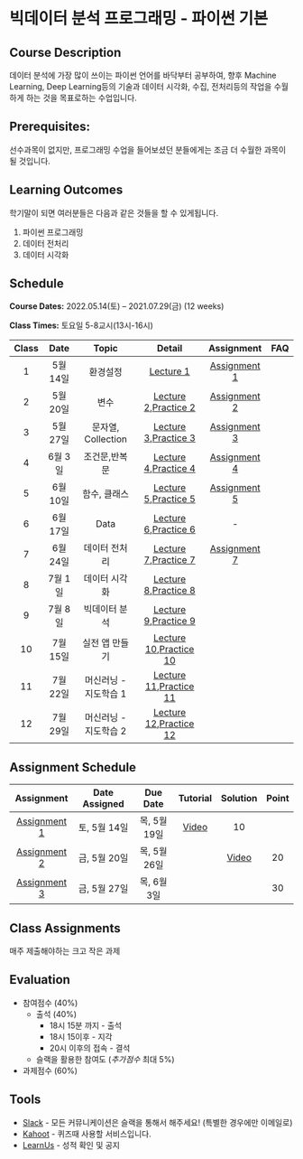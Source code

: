 # 빅데이터 분석 프로그래밍 - 파이썬 기본

## Course Description

데이터 분석에 가장 많이 쓰이는 파이썬 언어를 바닥부터 공부하여, 향후 Machine Learning, Deep Learning등의 기술과 데이터 시각화, 수집, 전처리등의 작업을 수월하게 하는 것을 목표로하는 수업입니다.

## Prerequisites:

선수과목이 없지만, 프로그래밍 수업을 들어보셨던 분들에게는 조금 더 수월한 과목이 될 것입니다.

## Learning Outcomes

학기말이 되면 여러분들은 다음과 같은 것들을 할 수 있게됩니다.

1. 파이썬 프로그래밍
1. 데이터 전처리
1. 데이터 시각화

## Schedule

**Course Dates:** 2022.05.14(토) – 2021.07.29(금) (12 weeks)

**Class Times:** 토요일 5-8교시(13시-16시)

| Class |   Date   |         Topic         |           Detail           |   Assignment   | FAQ |
| :---: | :------: | :-------------------: | :------------------------: | :------------: | :-: |
|   1   | 5월 14일 |       환경설정        |        [Lecture 1]         | [Assignment 1] |     |
|   2   | 5월 20일 |         변수          |  [Lecture 2],[Practice 2]  | [Assignment 2] |     |
|   3   | 5월 27일 |  문자열, Collection   |  [Lecture 3],[Practice 3]  | [Assignment 3] |     |
|   4   | 6월 3일  |     조건문,반복문     |  [Lecture 4],[Practice 4]  | [Assignment 4] |     |
|   5   | 6월 10일 |     함수, 클래스      |  [Lecture 5],[Practice 5]  | [Assignment 5] |     |
|   6   | 6월 17일 |         Data          |  [Lecture 6],[Practice 6]  |       -        |     |
|   7   | 6월 24일 |     데이터 전처리     |  [Lecture 7],[Practice 7]  | [Assignment 7] |     |
|   8   | 7월 1일  |     데이터 시각화     |  [Lecture 8],[Practice 8]  |                |     |
|   9   | 7월 8일  |     빅데이터 분석     |  [Lecture 9],[Practice 9]  |                |     |
|  10   | 7월 15일 |    실전 앱 만들기     | [Lecture 10],[Practice 10] |                |     |
|  11   | 7월 22일 | 머신러닝 - 지도학습 1 | [Lecture 11],[Practice 11] |                |     |
|  12   | 7월 29일 | 머신러닝 - 지도학습 2 | [Lecture 12],[Practice 12] |                |     |

[lecture 1]: lecture/week-01
[lecture 2]: lecture/week-02
[lecture 3]: lecture/week-03
[lecture 4]: lecture/week-04
[lecture 5]: lecture/week-05
[lecture 6]: lecture/week-06
[lecture 7]: lecture/week-07
[lecture 8]: lecture/week-08
[lecture 9]: lecture/week-09
[lecture 10]: lecture/week-10
[lecture 11]: lecture/week-11
[lecture 12]: lecture/week-12
[assignment 1]: assignment/week-01
[assignment 2]: assignment/week-02
[assignment 3]: assignment/week-03
[assignment 4]: assignment/week-04
[assignment 5]: assignment/week-05
[assignment 7]: assignment/week-07
[practice 1]: practice/week-01
[practice 2]: practice/week-02
[practice 3]: practice/week-03
[practice 4]: practice/week-04
[practice 5]: practice/week-05
[practice 6]: practice/week-06
[practice 7]: practice/week-07
[practice 8]: practice/week-08
[practice 9]: practice/week-09
[practice 10]: practice/week-10
[practice 11]: practice/week-11
[practice 12]: practice/week-12
[faq 1]: FAQ.md#week-01

## Assignment Schedule

|   Assignment   | Date Assigned |   Due Date   | Tutorial | Solution | Point |
| :------------: | :-----------: | :----------: | :------: | :------: | :---: |
| [Assignment 1] | 토, 5월 14일  | 목, 5월 19일 |[Video](https://www.loom.com/share/b895da29836645ebb456ca0ac7155012)          |  10   |
| [Assignment 2] | 금, 5월 20일  | 목, 5월 26일 |          |  [Video](https://www.loom.com/share/b6e6cdd4a8c045cc83aa316da182a341)        |  20   |
| [Assignment 3] | 금, 5월 27일  | 목, 6월 3일 |          |          |  30   |

## Class Assignments

매주 제출해야하는 크고 작은 과제

## Evaluation

- 참여점수 (40%)
  - 출석 (40%)
    - 18시 15분 까지 - 출석
    - 18시 15이후 - 지각
    - 20시 이후의 접속 - 결석
  - 슬랙을 활용한 참여도 (_추가점수_ 최대 5%)
- 과제점수 (60%)

## Tools

- [Slack](https://yonsei-sb-2022-summer.slack.com/) - 모든 커뮤니케이션은 슬랙을 통해서 해주세요! (특별한 경우에만 이메일로)
- [Kahoot](https://kahoot.it) - 퀴즈때 사용할 서비스입니다.
- [LearnUs](https://www.learnus.org/course/view.php?id=216555) - 성적 확인 및 공지
